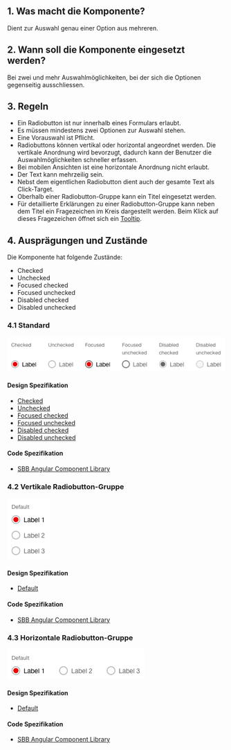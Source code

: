 ## 1. Was macht die Komponente?
Dient zur Auswahl genau einer Option aus mehreren.

## 2. Wann soll die Komponente eingesetzt werden? 
Bei zwei und mehr Auswahlmöglichkeiten, bei der sich die Optionen gegenseitig ausschliessen.

## 3. Regeln
* Ein Radiobutton ist nur innerhalb eines Formulars erlaubt.
* Es müssen mindestens zwei Optionen zur Auswahl stehen.
* Eine Vorauswahl ist Pflicht.
* Radiobuttons können vertikal oder horizontal angeordnet werden. Die vertikale Anordnung wird bevorzugt, dadurch kann der Benutzer die Auswahlmöglichkeiten schneller erfassen.
* Bei mobilen Ansichten ist eine horizontale Anordnung nicht erlaubt.
* Der Text kann mehrzeilig sein.
* Nebst dem eigentlichen Radiobutton dient auch der gesamte Text als Click-Target.
* Oberhalb einer Radiobutton-Gruppe kann ein Titel eingesetzt werden.
* Für detaillierte Erklärungen zu einer Radiobutton-Gruppe kann neben dem Titel ein Fragezeichen im Kreis dargestellt werden. Beim Klick auf dieses Fragezeichen öffnet sich ein [Tooltip](https://digital.sbb.ch/de/websites/components/tooltip).

## 4. Ausprägungen und Zustände
Die Komponente hat folgende Zustände:
* Checked
* Unchecked
* Focused checked
* Focused unchecked
* Disabled checked
* Disabled unchecked

### 4.1 Standard
![Darstellung der Komponente Radiobutton in der Ausprägung Standard](https://raw.githubusercontent.com/sbb-design-systems/design-system-website-documentation/master/documentation/components/radiobutton/images/radiobutton_default.png 'class: image')

#### Design Spezifikation
* [Checked](https://sbb.invisionapp.com/d/main#/console/15744722/327724157/inspect)
* [Unchecked](https://sbb.invisionapp.com/d/main#/console/15744722/327724158/inspect)
* [Focused checked](https://sbb.invisionapp.com/d/main#/console/15744722/327724159/inspect)
* [Focused unchecked](https://sbb.invisionapp.com/d/main#/console/15744722/327724160/inspect)
* [Disabled checked](https://sbb.invisionapp.com/d/main#/console/15744722/327724161/inspect)
* [Disabled unchecked](https://sbb.invisionapp.com/d/main#/console/15744722/327724162/inspect)

#### Code Spezifikation
* [SBB Angular Component Library](https://sbb-angular.app.sbb.ch/latest/content/radio-button)

### 4.2 Vertikale Radiobutton-Gruppe
![Darstellung der Komponente Radiobutton als vertikale Gruppe](https://raw.githubusercontent.com/sbb-design-systems/design-system-website-documentation/master/documentation/components/radiobutton/images/radiobutton_vertical.png 'class: image')

#### Design Spezifikation
* [Default](https://sbb.invisionapp.com/d/main#/console/15744722/327724163/inspect)

#### Code Spezifikation
* [SBB Angular Component Library](https://sbb-angular.app.sbb.ch/latest/public/components/radio-button)

### 4.3 Horizontale Radiobutton-Gruppe
![Darstellung der Komponente Radiobutton als horizontale Gruppe](https://raw.githubusercontent.com/sbb-design-systems/design-system-website-documentation/master/documentation/components/radiobutton/images/radiobutton_horizontal.png 'class: image')

#### Design Spezifikation
* [Default](https://sbb.invisionapp.com/d/main#/console/15744722/327724164/inspect)

#### Code Spezifikation
* [SBB Angular Component Library](https://sbb-angular.app.sbb.ch/latest/public/components/radio-button)